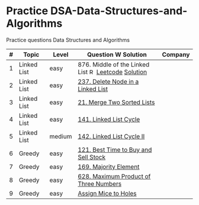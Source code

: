 # Practice DSA-Data-Structures-and-Algorithms
Practice questions Data Structures and Algorithms


| #   | Topic       | Level  | Question W Solution                                                                                                                                                                                                                                           | Company |
|-----|-------------|--------|---------------------------------------------------------------------------------------------------------------------------------------------------------------------------------------------------------------------------------------------------------------|---------|
| 1   | Linked List | easy   | 876. Middle of the Linked List <img width="15" height="15" src="https://img.icons8.com/3d-fluency/344/3d-fluency-link.png" alt="Resume application project app icon"> [Leetcode]() [Solution](General/Linked%20List/876.%20Middle%20of%20the%20Linked%20List) |         |
| 2   | Linked List | easy   | [237. Delete Node in a Linked List](General%2FLinked%20List%2F237.%20Delete%20Node%20in%20a%20Linked%20List)                                                                                                                                                  |         |
| 3   | Linked List | easy   | [21. Merge Two Sorted Lists](General%2FLinked%20List%2F21.%20Merge%20Two%20Sorted%20Lists)                                                                                                                                                                    |         |
| 4   | Linked List | easy   | [141. Linked List Cycle](General%2FLinked%20List%2F141.%20Linked%20List%20Cycle)                                                                                                                                                                              |         |
| 5   | Linked List | medium | [142. Linked List Cycle II](General%2FLinked%20List%2F142.%20Linked%20List%20Cycle%20II)                                                                                                                                                                      |         |
| 6   | Greedy      | easy   | [121. Best Time to Buy and Sell Stock](General%2FGreedy%2F121.%20Best%20Time%20to%20Buy%20and%20Sell%20Stock)                                                                                                                                                 |         |
| 7   | Greedy      | easy   | [169. Majority Element](General%2FGreedy%2F169.%20Majority%20Element)                                                                                                                                                                                         |         |
| 8   | Greedy      | easy   | [628. Maximum Product of Three Numbers](General%2FGreedy%2F628.%20Maximum%20Product%20of%20Three%20Numbers)                                                                                                                                                   |         |
| 9   | Greedy      | easy   | [Assign Mice to Holes](General%2FGreedy%2FAssign%20Mice%20to%20Holes)                                                                                                                                                                                         |         |
